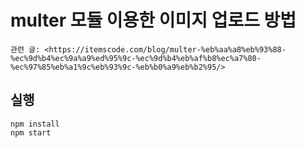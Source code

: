 # multer 모듈 이용한 이미지 업로드 방법

```
관련 글: <https://itemscode.com/blog/multer-%eb%aa%a8%eb%93%88-%ec%9d%b4%ec%9a%a9%ed%95%9c-%ec%9d%b4%eb%af%b8%ec%a7%80-%ec%97%85%eb%a1%9c%eb%93%9c-%eb%b0%a9%eb%b2%95/>
```

## 실행

```
npm install
npm start
```
